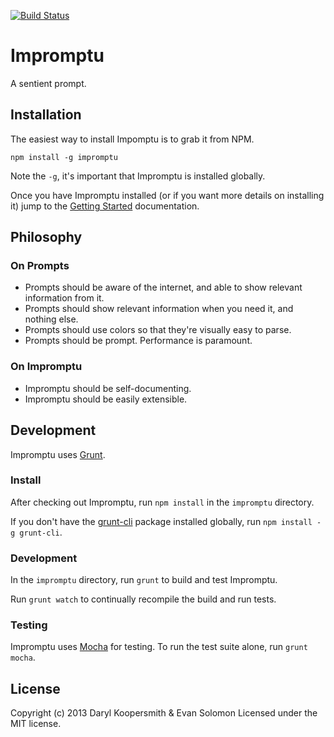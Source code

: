 [![Build Status](https://travis-ci.org/Impromptu/impromptu.png)](https://travis-ci.org/Impromptu/impromptu)

# Impromptu

A sentient prompt.


## Installation

The easiest way to install Impomptu is to grab it from NPM.

`npm install -g impromptu`

Note the `-g`, it's important that Impromptu is installed globally.

Once you have Impromptu installed (or if you want more details on installing it) jump to the [Getting Started](https://github.com/Impromptu/impromptu/blob/master/docs/getting-started.md) documentation.

## Philosophy

### On Prompts
* Prompts should be aware of the internet, and able to show relevant information from it.
* Prompts should show relevant information when you need it, and nothing else.
* Prompts should use colors so that they're visually easy to parse.
* Prompts should be prompt. Performance is paramount.

### On Impromptu
* Impromptu should be self-documenting.
* Impromptu should be easily extensible.


## Development

Impromptu uses [Grunt](http://gruntjs.com/).

### Install
After checking out Impromptu, run `npm install` in the `impromptu` directory.

If you don't have the [grunt-cli](https://github.com/gruntjs/grunt-cli) package installed globally, run `npm install -g grunt-cli`.

### Development
In the `impromptu` directory, run `grunt` to build and test Impromptu.

Run `grunt watch` to continually recompile the build and run tests.

### Testing
Impromptu uses [Mocha](http://visionmedia.github.com/mocha/) for testing. To run the test suite alone, run `grunt mocha`.


## License

Copyright (c) 2013 Daryl Koopersmith & Evan Solomon
Licensed under the MIT license.
